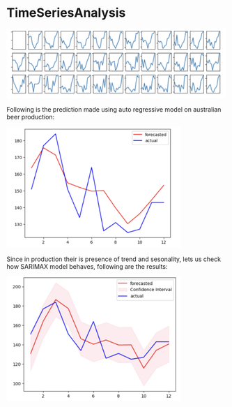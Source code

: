 # TimeSeriesAnalysis

<img src="Production.png" alt="Production" style="width:800px;">

Following is the prediction made using auto regressive model on australian beer production:

<img src="Prediction.png" alt="Prediction" style="width:400px;">

Since in production their is presence of trend and sesonality, lets us check how SARIMAX model behaves, following are the results:

<img src="SARIMAX.png" alt="SARIMAX" style="width:400px;">
